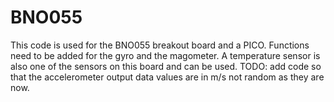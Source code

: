 # BNO055
This code is used for the BNO055 breakout board and a PICO. Functions need to be added for the gyro and the magometer. A temperature sensor is also one of the sensors on this board and can be used.
TODO: add code so that the accelerometer output data values are in m/s not random as they are now. 
